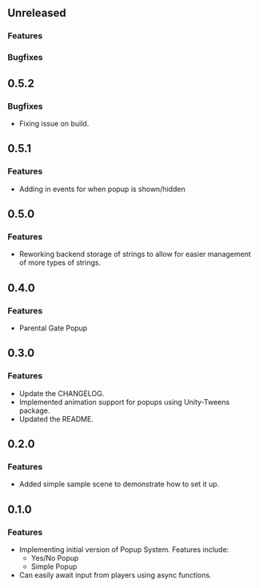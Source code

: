 ## Unreleased
### Features
### Bugfixes

## 0.5.2
### Bugfixes
* Fixing issue on build.

## 0.5.1
### Features
* Adding in events for when popup is shown/hidden

## 0.5.0
### Features
* Reworking backend storage of strings to allow for easier management of more types of strings.

## 0.4.0
### Features
* Parental Gate Popup

## 0.3.0
### Features
* Update the CHANGELOG.
* Implemented animation support for popups using Unity-Tweens package.
* Updated the README.

## 0.2.0
### Features
* Added simple sample scene to demonstrate how to set it up.

## 0.1.0
### Features
* Implementing initial version of Popup System. Features include:
    * Yes/No Popup
    * Simple Popup
* Can easily await input from players using async functions.